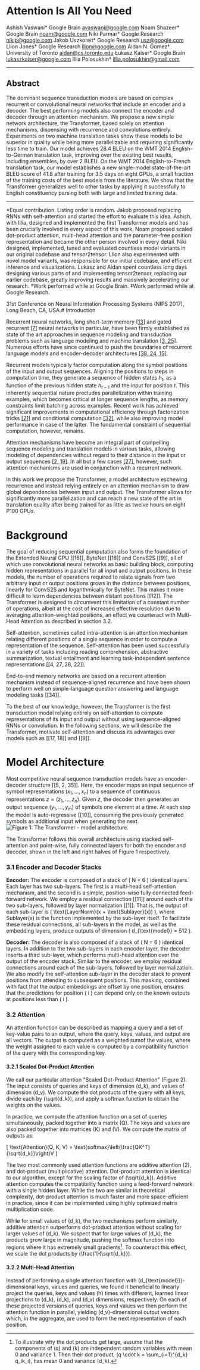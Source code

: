 # Attention Is All You Need

Ashish Vaswani* Google Brain avaswani@google.com
Noam Shazeer* Google Brain noam@google.com
Niki Parmar* Google Research nikip@google.com
Jakob Uszkoreit* Google Research usz@google.com
Llion Jones* Google Research llion@google.com
Aidan N. Gomez† University of Toronto aidan@cs.toronto.edu
Łukasz Kaiser* Google Brain lukaszkaiser@google.com
Illia Polosukhin† illia.polosukhin@gmail.com

---

## Abstract

The dominant sequence transduction models are based on complex recurrent or convolutional neural networks that include an encoder and a decoder. The best performing models also connect the encoder and decoder through an attention mechanism. We propose a new simple network architecture, the Transformer, based solely on attention mechanisms, dispensing with recurrence and convolutions entirely. Experiments on two machine translation tasks show these models to be superior in quality while being more parallelizable and requiring significantly less time to train. Our model achieves 28.4 BLEU on the WMT 2014 English-to-German translation task, improving over the existing best results, including ensembles, by over 2 BLEU. On the WMT 2014 English-to-French translation task, our model establishes a new single-model state-of-the-art BLEU score of 41.8 after training for 3.5 days on eight GPUs, a small fraction of the training costs of the best models from the literature. We show that the Transformer generalizes well to other tasks by applying it successfully to English constituency parsing both with large and limited training data.

---

*Equal contribution. Listing order is random. Jakob proposed replacing RNNs with self-attention and started the effort to evaluate this idea. Ashish, with Illia, designed and implemented the first Transformer models and has been crucially involved in every aspect of this work. Noam proposed scaled dot-product attention, multi-head attention and the parameter-free position representation and became the other person involved in every detail. Niki designed, implemented, tuned and evaluated countless model variants in our original codebase and tensor2tensor. Llion also experimented with novel model variants, was responsible for our initial codebase, and efficient inference and visualizations. Lukasz and Aidan spent countless long days designing various parts of and implementing tensor2tensor, replacing our earlier codebase, greatly improving results and massively accelerating our research.
†Work performed while at Google Brain.
‡Work performed while at Google Research.

31st Conference on Neural Information Processing Systems (NIPS 2017), Long Beach, CA, USA.# Introduction

Recurrent neural networks, long short-term memory [[13]](https://arxiv.org/abs/1409.3215) and gated recurrent [[7]](https://arxiv.org/abs/1406.1078) neural networks in particular, have been firmly established as state of the art approaches in sequence modeling and transduction problems such as language modeling and machine translation [[3, 25]](https://arxiv.org/abs/1310.4546). Numerous efforts have since continued to push the boundaries of recurrent language models and encoder-decoder architectures [[38, 24, 15]](https://arxiv.org/abs/1409.0473).

Recurrent models typically factor computation along the symbol positions of the input and output sequences. Aligning the positions to steps in computation time, they generate a sequence of hidden states $h_t$, as a function of the previous hidden state $h_{t-1}$ and the input for position $t$. This inherently sequential nature precludes parallelization within training examples, which becomes critical at longer sequence lengths, as memory constraints limit batching across examples. Recent work has achieved significant improvements in computational efficiency through factorization tricks [[21]](https://arxiv.org/abs/1312.6114) and conditional computation [[32]](https://arxiv.org/abs/1603.08983), while also improving model performance in case of the latter. The fundamental constraint of sequential computation, however, remains.

Attention mechanisms have become an integral part of compelling sequence modeling and translation models in various tasks, allowing modeling of dependencies without regard to their distance in the input or output sequences [[2, 19]](https://arxiv.org/abs/1409.0473). In all but a few cases [[27]](https://arxiv.org/abs/1412.7449), however, such attention mechanisms are used in conjunction with a recurrent network.

In this work we propose the Transformer, a model architecture eschewing recurrence and instead relying entirely on an attention mechanism to draw global dependencies between input and output. The Transformer allows for significantly more parallelization and can reach a new state of the art in translation quality after being trained for as little as twelve hours on eight P100 GPUs.

# Background

The goal of reducing sequential computation also forms the foundation of the Extended Neural GPU [[16]], ByteNet [[18]] and ConvS2S [[9]], all of which use convolutional neural networks as basic building block, computing hidden representations in parallel for all input and output positions. In these models, the number of operations required to relate signals from two arbitrary input or output positions grows in the distance between positions, linearly for ConvS2S and logarithmically for ByteNet. This makes it more difficult to learn dependencies between distant positions [[12]]. The Transformer is designed to circumvent this limitation of a constant number of operations, albeit at the cost of increased effective resolution due to averaging attention-weighted positions, an effect we counteract with Multi-Head Attention as described in section 3.2.

Self-attention, sometimes called intra-attention is an attention mechanism relating different positions of a single sequence in order to compute a representation of the sequence. Self-attention has been used successfully in a variety of tasks including reading comprehension, abstractive summarization, textual entailment and learning task-independent sentence representations [[4, 27, 28, 22]].

End-to-end memory networks are based on a recurrent attention mechanism instead of sequence-aligned recurrence and have been shown to perform well on simple-language question answering and language modeling tasks [[34]].

To the best of our knowledge, however, the Transformer is the first transduction model relying entirely on self-attention to compute representations of its input and output without using sequence-aligned RNNs or convolution. In the following sections, we will describe the Transformer, motivate self-attention and discuss its advantages over models such as [[17, 18]] and [[9]].

# Model Architecture

Most competitive neural sequence transduction models have an encoder-decoder structure [[5, 2, 35]]. Here, the encoder maps an input sequence of symbol representations $(x_1, ..., x_n)$ to a sequence of continuous representations $z = (z_1, ..., z_n)$. Given $z$, the decoder then generates an output sequence $(y_1, ..., y_m)$ of symbols one element at a time. At each step the model is auto-regressive [[10]], consuming the previously generated symbols as additional input when generating the next.![Figure 1: The Transformer - model architecture.](https://storage.googleapis.com/mathreader/main-Figure1-1.png)

The Transformer follows this overall architecture using stacked self-attention and point-wise, fully connected layers for both the encoder and decoder, shown in the left and right halves of Figure 1 respectively.

### 3.1 Encoder and Decoder Stacks

**Encoder:** The encoder is composed of a stack of \( N = 6 \) identical layers. Each layer has two sub-layers. The first is a multi-head self-attention mechanism, and the second is a simple, position-wise fully connected feed-forward network. We employ a residual connection [[11]] around each of the two sub-layers, followed by layer normalization [[1]]. That is, the output of each sub-layer is \( \text{LayerNorm}(x + \text{Sublayer}(x)) \), where Sublayer(x) is the function implemented by the sub-layer itself. To facilitate these residual connections, all sub-layers in the model, as well as the embedding layers, produce outputs of dimension \( d_{\text{model}} = 512 \).

**Decoder:** The decoder is also composed of a stack of \( N = 6 \) identical layers. In addition to the two sub-layers in each encoder layer, the decoder inserts a third sub-layer, which performs multi-head attention over the output of the encoder stack. Similar to the encoder, we employ residual connections around each of the sub-layers, followed by layer normalization. We also modify the self-attention sub-layer in the decoder stack to prevent positions from attending to subsequent positions. This masking, combined with fact that the output embeddings are offset by one position, ensures that the predictions for position \( i \) can depend only on the known outputs at positions less than \( i \).

### 3.2 Attention

An attention function can be described as mapping a query and a set of key-value pairs to an output, where the query, keys, values, and output are all vectors. The output is computed as a weighted sumof the values, where the weight assigned to each value is computed by a compatibility function of the query with the corresponding key.

#### 3.2.1 Scaled Dot-Product Attention

We call our particular attention "Scaled Dot-Product Attention" (Figure 2). The input consists of queries and keys of dimension \(d_k\), and values of dimension \(d_v\). We compute the dot products of the query with all keys, divide each by \(\sqrt{d_k}\), and apply a softmax function to obtain the weights on the values.

In practice, we compute the attention function on a set of queries simultaneously, packed together into a matrix \(Q\). The keys and values are also packed together into matrices \(K\) and \(V\). We compute the matrix of outputs as:

\[ \text{Attention}(Q, K, V) = \text{softmax}\left(\frac{QK^T}{\sqrt{d_k}}\right)V \]

The two most commonly used attention functions are additive attention (2), and dot-product (multiplicative) attention. Dot-product attention is identical to our algorithm, except for the scaling factor of \(\sqrt{d_k}\). Additive attention computes the compatibility function using a feed-forward network with a single hidden layer. While the two are similar in theoretical complexity, dot-product attention is much faster and more space-efficient in practice, since it can be implemented using highly optimized matrix multiplication code.

While for small values of \(d_k\), the two mechanisms perform similarly, additive attention outperforms dot-product attention without scaling for larger values of \(d_k\). We suspect that for large values of \(d_k\), the products grow large in magnitude, pushing the softmax function into regions where it has extremely small gradients[^7]. To counteract this effect, we scale the dot products by \(\frac{1}{\sqrt{d_k}}\).

#### 3.2.2 Multi-Head Attention

Instead of performing a single attention function with \(d_{\text{model}}\)-dimensional keys, values and queries, we found it beneficial to linearly project the queries, keys and values \(h\) times with different, learned linear projections to \(d_k\), \(d_k\), and \(d_v\) dimensions, respectively. On each of these projected versions of queries, keys and values we then perform the attention function in parallel, yielding \(d_v\)-dimensional output vectors which, in the aggregate, are used to form the next representation of each position.

[^7]: To illustrate why the dot products get large, assume that the components of \(q\) and \(k\) are independent random variables with mean 0 and variance 1. Then their dot product, \(q \cdot k = \sum_{i=1}^{d_k} q_ik_i\), has mean 0 and variance \(d_k\).